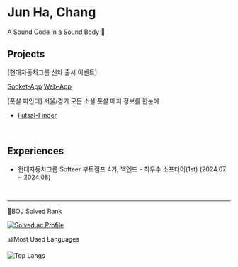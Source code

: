 # Jun Ha, Chang 
A Sound Code in a Sound Body 💪

## Projects
[현대자동차그룹 신차 출시 이벤트]

[Socket-App](https://github.com/softeerbootcamp4th/Team4-newCar-socket-app-BE)
[Web-App](https://github.com/softeerbootcamp4th/Team4-newCar-web-app-BE)


[풋살 파인더] 
서울/경기 모든 소셜 풋살 매치 정보를 한눈에
- [Futsal-Finder](https://github.com/FutsalFinder)

&nbsp;

## Experiences  
- 현대자동차그룹 Softeer 부트캠프 4기, 백엔드 - 최우수 소프티어(1st) (2024.07 ~ 2024.08)

&nbsp;

---

🏅BOJ Solved Rank

[![Solved.ac Profile](http://mazassumnida.wtf/api/v2/generate_badge?boj=yy4124)](https://solved.ac/yy4124/)

📊Most Used Languages

![Top Langs](https://github-readme-stats.vercel.app/api/top-langs/?username=jun-ha&layout=compact&theme=radical)
<!--
**jun-ha/jun-ha** is a ✨ _special_ ✨ repository because its `README.md` (this file) appears on your GitHub profile.

Here are some ideas to get you started:

- 🔭 I’m currently working on ...
- 🌱 I’m currently learning ...
- 👯 I’m looking to collaborate on ...
- 🤔 I’m looking for help with ...
- 💬 Ask me about ...
- 📫 How to reach me: ...
- 😄 Pronouns: ...
- ⚡ Fun fact: ...
-->
